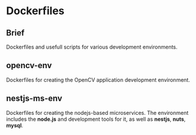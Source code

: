 # Dockerfiles

## Brief 
Dockerfiles and usefull scripts for various development environments. 


## opencv-env
Dockerfiles for creating the OpenCV application development environment. 

## nestjs-ms-env
Dockerfiles for creating the nodejs-based microservices. The environment includes the **node.js** and development tools for it, as well as **nestjs**, **nuts**, **mysql**.
